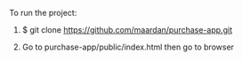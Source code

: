 To run the project:

1) $ git clone https://github.com/maardan/purchase-app.git

2) Go to purchase-app/public/index.html then go to browser
